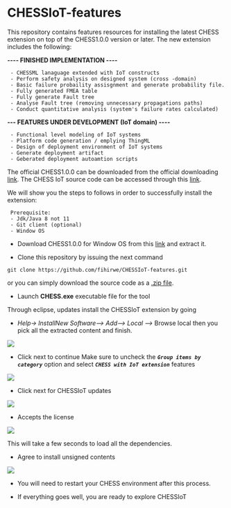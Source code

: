 # CHESSIoT-features

This repository contains features resources for installing the latest CHESS extension on top of the CHESS1.0.0 version or later. 
The new extension includes the following:

   **---- FINISHED IMPLEMENTATION ----**
   
     - CHESSML lanaguage extended with IoT constructs
     - Perform safety analysis on designed system (cross -domain) 
     - Basic failure probaility assisgnment and generate probability file.
     - Fully generated FMEA table
     - Fully generate Fault tree
     - Analyse Fault tree (removing unnecessary propagations paths)
     - Conduct quantitative analysis (system's failure rates calculated)
     
   **--- FEATURES UNDER DEVELOPMENT (IoT domain) ----**
   
     - Functional level modeling of IoT systems
     - Platform code generation / emplying ThingML
     - Design of deployment environment of IoT systems
     - Generate deployment artifact
     - Geberated deployment autoamtion scripts

The official CHESS1.0.0 can be downloaded from the official downloading [link](https://www.eclipse.org/chess/download.html). The CHESS IoT source code can be accessed through this [link](https://github.com/fihirwe/CHESSIoTplugins_FMEAFTA).

We will show you the steps to follows in order to successfully install the extension:

     Prerequisite: 
     - Jdk/Java 8 not 11
     - Git client (optional)
     - Window OS

- Download CHESS1.0.0 for Window OS from this [link](https://download.eclipse.org/chess/core/releases/1.0.0/CHESS-1.0.0-win32.win32.x86_64.zip) and extract it.

- Clone this repository by issuing the next command
   
``git clone https://github.com/fihirwe/CHESSIoT-features.git``
 
 or you can simply download the source code as a [.zip file](https://github.com/fihirwe/CHESSIoT-features/archive/refs/heads/master.zip).
 
- Launch **CHESS.exe** executable file for the tool

Through eclipse, updates install the CHESSIoT extension by going 
 -  _Help-> InstallNew Software--> Add--> Local -->_ Browse local then you pick all the extracted content and finish.  

![](https://github.com/fihirwe/Readme-resources/blob/main/Install%20CHESSIoT/browse.PNG)

- Click next to continue
Make sure to uncheck the **_`` Group items by category ``_** option and select **_``CHESS with IoT extension``_** features

![](https://github.com/fihirwe/Readme-resources/blob/main/Install%20CHESSIoT/Select%20CHESSIoT.PNG)

- Click next for CHESSIoT updates

![](https://github.com/fihirwe/Readme-resources/blob/main/Install%20CHESSIoT/update.PNG)

- Accepts the license 

![](https://github.com/fihirwe/Readme-resources/blob/main/Install%20CHESSIoT/accept.PNG)

This will take a few seconds to load all the dependencies.
- Agree to install unsigned contents
 
![](https://github.com/fihirwe/Readme-resources/blob/main/Install%20CHESSIoT/last.PNG)

- You will need to restart your CHESS environment after this process.

- If everything goes well, you are ready to explore CHESSIoT
